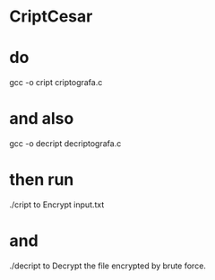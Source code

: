 # CriptCesar

# do
gcc -o cript criptografa.c

# and also

gcc -o decript decriptografa.c

# then run

./cript to Encrypt input.txt

# and

./decript to Decrypt the file encrypted by brute force.
